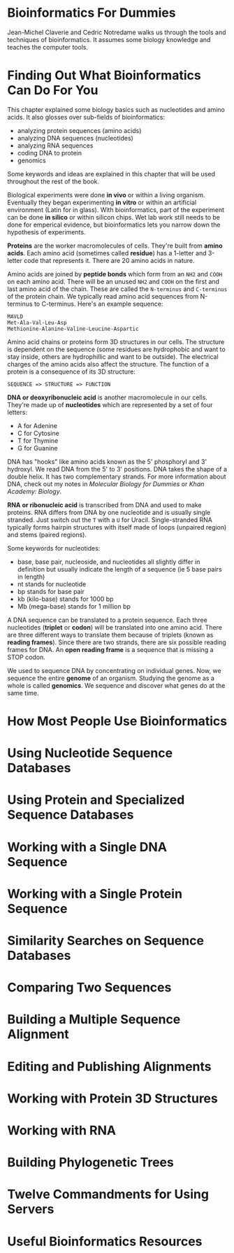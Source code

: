 Bioinformatics For Dummies
==========================

Jean-Michel Claverie and Cedric Notredame walks us through the tools and
techniques of bioinformatics.  It assumes some biology knowledge and teaches
the computer tools.

Finding Out What Bioinformatics Can Do For You
==============================================

This chapter explained some biology basics such as nucleotides and amino acids.
It also glosses over sub-fields of bioinformatics:

* analyzing protein sequences (amino acids)
* analyzing DNA sequences (nucleotides)
* analyzing RNA sequences
* coding DNA to protein
* genomics

Some keywords and ideas are explained in this chapter that will be used
throughout the rest of the book.

Biological experiments were done **in vivo** or within a living organism.
Eventually they began experimenting **in vitro** or within an artificial
environment (Latin for in glass).  With bioinformatics, part of the experiment
can be done **in silico** or within silicon chips.  Wet lab work still needs
to be done for emperical evidence, but bioinformatics lets you narrow down the
hypothesis of experiments.

**Proteins** are the worker macromolecules of cells.  They're built from 
**amino acids**.  Each amino acid (sometimes called **residue**)  has a 1-letter
and 3-letter code that represents it.  There are 20 amino acids in nature.

Amino acids are joined by **peptide bonds** which form from an `NH2` and `COOH`
on each amino acid.  There will be an unused `NH2` and `COOH` on the first and
last amino acid of the chain.  These are called the `N-terminus` and `C-terminus`
of the protein chain.  We typically read amino acid sequences from N-terminus
to C-terminus.  Here's an example sequence:

    MAVLD
    Met-Ala-Val-Leu-Asp
    Methionine-Alanine-Valine-Leucine-Aspartic

Amino acid chains or proteins form 3D structures in our cells.  The structure
is dependent on the sequence (some residues are hydrophobic and want to stay
inside, others are hydrophillic and want to be outside).  The electrical charges
of the amino acids also affect the structure.  The function of a protein is 
a consequence of its 3D structure:

    SEQUENCE => STRUCTURE => FUNCTION

**DNA or deoxyribonucleic acid** is another macromolecule in our cells.  They're
made up of **nucleotides** which are represented by a set of four letters:

* A for Adenine
* C for Cytosine
* T for Thymine
* G for Guanine

DNA has "hooks" like amino acids known as the 5' phosphoryl and 3' hydroxyl.
We read DNA from the 5' to 3' positions.  DNA takes the shape of a double helix.
It has two complementary strands.  For more information about DNA, check out
my notes in *Molecular Biology for Dummies* or *Khan Academy: Biology*.

**RNA or ribonucleic acid** is transcribed from DNA and used to make proteins.
RNA differs from DNA by one nucleotide and is usually single stranded.  Just
switch out the `T` with a `U` for Uracil.  Single-stranded RNA typically forms
hairpin structures with itself made of loops (unpaired region) and stems
(paired regions).

Some keywords for nucleotides:

* base, base pair, nucleoside, and nucleotides all slightly differ in definition
  but usually indicate the length of a sequence (ie 5 base pairs in length)
* nt stands for nucleotide
* bp stands for base pair
* kb (kilo-base) stands for 1000 bp 
* Mb (mega-base) stands for 1 million bp

A DNA sequence can be translated to a protein sequence.  Each three nucleotides
(**triplet** or **codon**) will be translated into one amino acid.  There are
three different ways to translate them because of triplets (known as
**reading frames**).  Since there are two strands, there are six possible reading
frames for DNA.  An **open reading frame** is a sequence that is missing a
STOP codon.

We used to sequence DNA by concentrating on individual genes.  Now, we sequence
the entire **genome** of an organism.  Studying the genome as a whole is called
**genomics**.  We sequence and discover what genes do at the same time.

How Most People Use Bioinformatics
==================================

Using Nucleotide Sequence Databases
===================================

Using Protein and Specialized Sequence Databases
================================================

Working with a Single DNA Sequence
==================================

Working with a Single Protein Sequence
======================================

Similarity Searches on Sequence Databases
=========================================

Comparing Two Sequences
=======================

Building a Multiple Sequence Alignment
======================================

Editing and Publishing Alignments
=================================

Working with Protein 3D Structures
==================================

Working with RNA
================

Building Phylogenetic Trees
===========================

Twelve Commandments for Using Servers
=====================================

Useful Bioinformatics Resources
===============================
